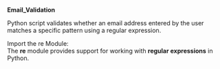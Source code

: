 **Email_Validation**                                                                                                                                                 

Python script validates whether an email address entered by the user matches a specific pattern using a regular expression.                                           

Import the re Module:                                                                                                                                                 
The **re** module provides support for working with **regular expressions** in Python.


